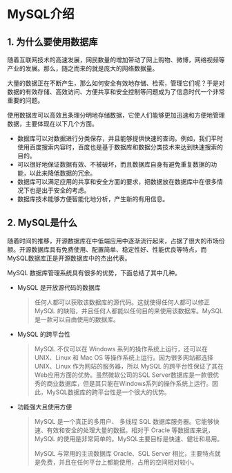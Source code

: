 # MySQL介绍

## 1. 为什么要使用数据库

随着互联网技术的高速发展，网民数量的增加带动了网上购物、微博，网络视频等产业的发展。那么，随之而来的就是庞大的网络数据量。

大量的数据正在不断产生，那么如何安全有效地存储、检索，管理它们呢？于是对数据的有效存储、高效访问、方便共享和安全控制等问题成为了信息时代一个非常重要的问题。

使用数据库可以高效且条理分明地存储数据，它使人们能够更加迅速和方便地管理数据，主要体现在以下几个方面。

- 数据库可以对数据进行分类保存，并且能够提供快速的查询。例如，我们平时使用百度搜索内容时，百度也是基于数据库和数据分类技术来达到快速搜索的目的。
- 可以很好地保证数据有效、不被破坏，而且数据库自身有避免重复数据的功能，以此来降低数据的冗余。
- 数据库可以满足应用的共享和安全方面的要求，把数据放在数据库中在很多情况下也是出于安全的考虑。
- 数据库技术能够方便智能化地分析，产生新的有用信息。



## 2. MySQL是什么

随着时间的推移，开源数据库在中低端应用中逐渐流行起来，占据了很大的市场份额。开源数据库具有免费使用、配置简单、稳定性好、性能优良等特点，而MySQL数据库正是开源数据库中的杰出代表。

MySQL 数据库管理系统具有很多的优势，下面总结了其中几种。

- MySQL 是开放源代码的数据库

    > 任何人都可以获取该数据库的源代码。这就使得任何人都可以修正 MySQL 的缺陷，并且任何人都能以任何目的来使用该数据库。MySQL 是一款可以自由使用的数据库。

- MySQL 的跨平台性

    > MySQL 不仅可以在 Windows 系列的操作系统上运行，还可以在 UNIX、Linux 和 Mac OS 等操作系统上运行。因为很多网站都选择 UNIX、Linux 作为网站的服务器，所以 MySQL 的跨平台性保证了其在Web应用方面的优势。虽然微软公司的SQL Server数据库是一款很优秀的商业数据库，但是其只能在Windows系列的操作系统上运行。因此，MySQL数据库的跨平台性是一个很大的优势。

- 功能强大且使用方便

    > MySQL 是一个真正的多用户、 多线程 SQL 数据库服务器。它能够快速、有效和安全的处理大量的数据。相对于 Oracle 等数据库来说，MySQL 的使用是非常简单的。MySQL主要目标是快速、健壮和易用。
    >
    > MySQL 与常用的主流数据库 Oracle、SQL Server 相比，主要特点就是免费，并且在任何平台上都能使用，占用的空间相对较小。